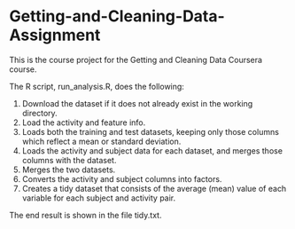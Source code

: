 # Getting-and-Cleaning-Data-Assignment
This is the course project for the Getting and Cleaning Data Coursera course.

The R script, run_analysis.R, does the following:

1. Download the dataset if it does not already exist in the working directory.
2. Load the activity and feature info.
3. Loads both the training and test datasets, keeping only those columns which reflect a mean or standard deviation.
4. Loads the activity and subject data for each dataset, and merges those columns with the dataset.
5. Merges the two datasets.
6. Converts the activity and subject columns into factors.
7. Creates a tidy dataset that consists of the average (mean) value of each variable for each subject and activity pair.

The end result is shown in the file tidy.txt.
